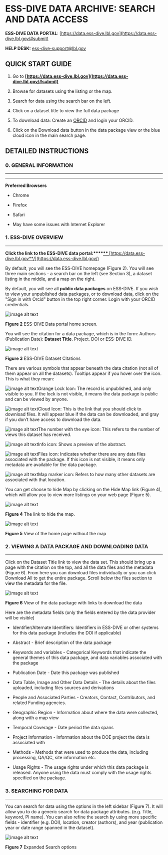 # **ESS-DIVE DATA ARCHIVE: SEARCH AND DATA ACCESS**

**ESS-DIVE DATA PORTAL**: [https://data.ess-dive.lbl.gov](https://data.ess-dive.lbl.gov/#submit)

**HELP DESK:** [ess-dive-support@lbl.gov](mailto:ess-dive-support@lbl.gov)

## QUICK START GUIDE

1. Go to **[https://data.ess-dive.lbl.gov](https://data.ess-dive.lbl.gov/#submit)**

2. Browse for datasets using the listing or the map.  

3. Search for data using the search bar on the left.

4. Click on a dataset title to view the full data package

5. To download data: Create an [ORCID](https://orcid.org/register) and login your ORCID.

6. Click on the Download data button in the data package view or the blue cloud icon in the main search page.


## DETAILED INSTRUCTIONS

### 0. GENERAL INFORMATION

* * *
** **

**Preferred Browsers**

* Chrome 

* Firefox 

* Safari

* May have some issues with Internet Explorer

### 1. ESS-DIVE OVERVIEW

* * *


**Click the link to the ESS-DIVE data portal:****[** ](https://data.ess-dive.lbl.gov/#submit)**[https://data.ess-dive.lbl.gov**/](https://data.ess-dive.lbl.gov/)

By default, you will see the ESS-DIVE homepage (Figure 2). You will see three main sections - a search bar on the left (see Section 3), a dataset listing in the middle, and a map on the right. 

By default, you will see all **public data packages** on ESS-DIVE. If you wish to view your unpublished data packages, or to download data, click on the "Sign in with Orcid" button in the top right corner. Login with your ORCID credentials.

![image alt text](_static/search_and_access/image_0.png)

**Figure 2** ESS-DIVE Data portal home screen.

You will see the citation for a data package, which is in the form: Authors (Publication Date): **Dataset Title**. Project. DOI or ESS-DIVE ID. 

![image alt text](_static/search_and_access/image_1.png)

**Figure 3** ESS-DIVE Dataset Citations

There are various symbols that appear beneath the data citation (not all of them appear on all the datasets). Tooltips appear if you hover over the icon. This is what they mean:

![image alt text](_static/search_and_access/image_2.png)Orange Lock Icon: The record is unpublished, and only visible to you. If the lock is not visible, it means the data package is public and can be viewed by anyone.

![image alt text](_static/search_and_access/image_3.png)Cloud Icon: This is the link that you should click to download files. It will appear blue if the data can be downloaded, and gray if you don’t have access to download the data.

![image alt text](_static/search_and_access/image_4.png)The number with the eye icon: This refers to the number of views this dataset has received. 

![image alt text](_static/search_and_access/image_5.png)Info icon: Shows a preview of the abstract.

![image alt text](_static/search_and_access/image_6.png)Files icon: Indicates whether there are any data files associated with the package. If this icon is not visible, it means only metadata are available for the data package. 

![image alt text](_static/search_and_access/image_7.png)Map marker icon: Refers to how many other datasets are associated with that location.

You can get choose to hide Map by clicking on the Hide Map link (Figure 4), which will allow you to view more listings on your web page (Figure 5).  

![image alt text](_static/search_and_access/image_8.png)

**Figure 4** The link to hide the map.

![image alt text](_static/search_and_access/image_9.png)

**Figure 5** View of the home page without the map

### 2. VIEWING A DATA PACKAGE AND DOWNLOADING DATA

* * *


Click on the Dataset Title link to view the data set. This should bring up a page with the citation on the top, and  all the data files and the metadata (Figure 6). From here you can download files individually  or you can click Download All to get the entire package. Scroll below the files section to view the metadata for the file.

 ![image alt text](_static/search_and_access/image_10.png)

**Figure 6** View of the data package with links to download the data

Here are the metadata fields (only the fields entered by the data provider will be visible)

* Identifier/Alternate Identifiers: Identifiers in ESS-DIVE or other systems for this data package (includes the DOI if applicable)

* Abstract - Brief description of the data package

* Keywords and variables - Categorical Keywords that indicate the general themes of this data package, and data variables associated with the package

* Publication Date - Date this package was published

* Data Table, Image and Other Data Details - The details about the files uploaded, including files sources and derivations  

* People and Associated Parties - Creators, Contact, Contributors, and related Funding agencies.

* Geographic Region - Information about where the data were collected, along with a map view

* Temporal Coverage - Date period the data spans

* Project Information - Information about the DOE project the data is associated with

* Methods - Methods that were used to produce the data, including processing, QA/QC, site information etc.

* Usage Rights - The usage rights under which this data package is released. Anyone using the data must comply with the usage rights specified on the package.

### 3. SEARCHING FOR DATA

* * *


You can search for data using the options in the left sidebar (Figure 7). It will allow you to do a generic search for data package attributes. (e.g. Title, keyword, PI name). You can also refine the search by using more specific fields -  identifier (e.g. DOI), location, creator (authors), and year (publication year or date range spanned in the dataset). 

![image alt text](_static/search_and_access/image_11.png)

**Figure 7** Expanded Search options

